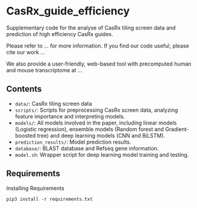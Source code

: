 # CasRx_guide_efficiency
Supplementary code for the analyse of CasRx tiling screen data and prediction of high efficiency CasRx guides.

Please refer to ... for more information. If you find our code useful, please cite our work ...

We also provide a user-friendly, web-based tool with precomputed human and mouse transcriptome at ...

## Contents
* `data/`: CasRx tiling screen data
* `scripts/`: Scripts for preprocessing CasRx screen data, analyzing feature importance and interpreting models.  
* `models/`: All models involved in the paper, including linear models (Logistic regression), ensemble models (Random forest and Gradient-boosted tree) and deep learning models (CNN and BiLSTM).
* `prediction_results/`: Model prediction results.
* `database/`: BLAST database and Refseq gene information. 
* `model.sh`: Wrapper script for deep learning model training and testing. 

## Requirements
Installing Requirements
```
pip3 install -r requirements.txt
```